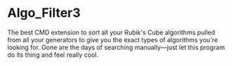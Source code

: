 # Algo_Filter3
The best CMD extension to sort all your Rubik's Cube algorithms pulled from all your generators to give you the exact types of algorithms you're looking for. Gone are the days of searching manually—just let this program do its thing and feel really cool.
